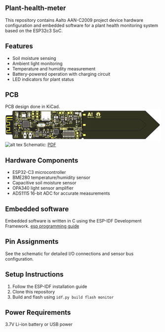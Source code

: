 ## Plant-health-meter
This repository contains Aalto AAN-C2009 project device hardware configuration and embedded software for a plant health monitoring system based on the ESP32c3 SoC.

## Features
- Soil moisture sensing
- Ambient light monitoring
- Temperature and humidity measurement
- Battery-powered operation with charging circuit
- LED indicators for plant status

## PCB
PCB design done in KiCad.
![alt tex](PCB/img/3d.png)
![alt tex](PCB/img/layouyt.png)
Schematic: [PDF](PCB/img/schematic.pdf)

## Hardware Components
- ESP32-C3 microcontroller
- BME280 temperature/humidity sensor
- Capacitive soil moisture sensor
- OPA340 light sensor amplifier
- ADS1115 16-bit ADC for accurate measurements

## Embedded software
Embedded software is written in C using the ESP-IDF Development Framework.
[esp programming guide](https://docs.espressif.com/projects/esp-idf/en/v5.2.5/esp32c3/get-started/index.html)

## Pin Assignments
See the schematic for detailed I/O connections and sensor bus configuration.

## Setup Instructions
1. Follow the ESP-IDF installation guide
2. Clone this repository
3. Build and flash using `idf.py build flash monitor`

## Power Requirements
3.7V Li-ion battery or USB power
